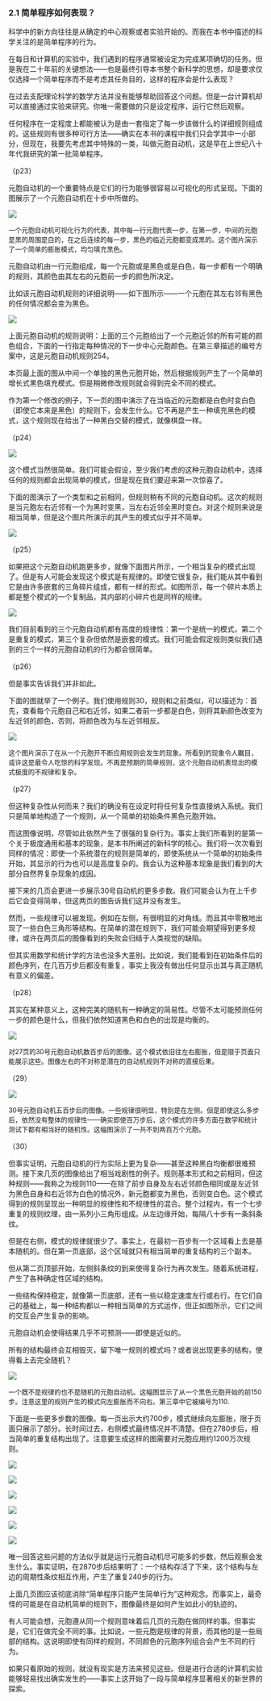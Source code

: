 ### 2.1  简单程序如何表现？

科学中的新方向往往是从确定的中心观察或者实验开始的。而我在本书中描述的科学关注的是简单程序的行为。

在每日和计算机的实验中，我们遇到的程序通常被设定为完成某项确切的任务。但是我在二十年前的关键想法——也是最终引导本书整个新科学的思想，却是要求仅仅选择一个简单程序而不是考虑其任务目的，这样的程序会是什么表现？

在过去支配理论科学的数学方法并没有能够帮助回答这个问题。但是一台计算机却可以直接通过实验来研究。你唯一需要做的只是设定程序，运行它然后观察。

任何程序在一定程度上都能被认为是由一套指定了每一步该做什么的详细规则组成的。这些规则有很多种可行方法——确实在本书的课程中我们只会学其中一小部分，但现在，我要先考虑其中特殊的一类，叫做元胞自动机，这是早在上世纪八十年代我研究的第一批简单程序。

（p23）

元胞自动机的一个重要特点是它们的行为能够很容易以可视化的形式呈现。下面的图展示了一个元胞自动机在十步中所做的。

![](assets/p24_1.png)

<font size = 2>一个元胞自动机可视化行为的代表，其中每一行元胞代表一步，在第一步，中间的元胞是黑的周围是白的，在之后连续的每一步，黑色的临近元胞都变成黑的。这个图片演示了一个简单的膨胀模式，均匀填充黑色。</font>

元胞自动机由一行元胞组成，每一个元胞或是黑色或是白色，每一步都有一个明确的规则，其颜色由其左右的元胞前一步的颜色所决定。

比如该元胞自动机规则的详细说明——如下图所示——一个元胞在其左右邻有黑色的任何情况都会变为黑色。

![](assets/p24_2.png)

上面元胞自动机的规则说明：上面的三个元胞给出了一个元胞近邻的所有可能的颜色组合，下面的一行指定每种情况的下一步中心元胞颜色。在第三章描述的编号方案中，这是元胞自动机规则254。

本页最上面的图从中间一个单独的黑色元胞开始，然后根据规则产生了一个简单的增长式黑色填充模式。但是稍微修改规则就会得到完全不同的模式。

作为第一个修改的例子，下一页的图中演示了在当临近的元胞都是白色时变白色（即使它本来是黑色）的规则下，会发生什么。它不再是产生一种填充黑色的模式，这个规则现在给出了一种黑白交替的模式，就像棋盘一样。

（p24）

![](assets/p25_1.png)

这个模式当然很简单。我们可能会假设，至少我们考虑的这种元胞自动机中，选择任何的规则都会出现简单的模式，但是现在我们要迎来第一次惊喜了。

下面的图演示了一个类型和之前相同，但规则稍有不同的元胞自动机。这次的规则是当元胞左右近邻有一个为黑时变黑，当左右近邻全黑时变白。对这个规则来说是相当简单，但是这个图片所演示的其产生的模式似乎并不简单。

![](assets/p25_2.png)



（p25）

如果把这个元胞自动机跑更多步，就像下面图片所示，一个相当复杂的模式出现了。但是有人可能会发现这个模式是有规律的。即使它很复杂，我们能从其中看到它是由许多嵌套的三角碎片组成，都有一样的形式。如图所示，每一个碎片本质上都是整个模式的一个复制品，其内部的小碎片也是同样的规律。

![](assets/p26_1.png)



我们目前看到的三个元胞自动机都有高度的规律性：第一个是统一的模式，第二个是重复的模式，第三个复杂但依然是嵌套的模式。我们可能会假定规则类似我们遇到的三个一样的元胞自动机的行为都会很简单。

（p26）

但是事实告诉我们并非如此。

下面的图就举了一个例子。我们使用规则30，规则和之前类似，可以描述为：首先，查看每个元胞自己和右近邻，如果二者前一步都是白色，则将其新颜色改变为左近邻的颜色，否则，将颜色改为与左近邻相反。

![](assets/p27_1.png)

<font size = 2>这个图片演示了在从一个元胞开不断应用规则会发生的现象。所看到的现象令人瞩目，或许这是最令人吃惊的科学发现。不再是预期的简单规则，这个元胞自动机表现出的模式极度的不规律和复杂。</font>

（p27）

但这种复杂性从何而来？我们的确没有在设定时将任何复杂性直接纳入系统。我们只是简单地构造了一个规则，从一个简单的初始条件黑色元胞开始。

而这图像说明，尽管如此依然产生了很强的复杂行为。事实上我们所看到的是第一个关于极度通用和基本的现象，是本书所阐述的新科学的核心。我们将一次次看到同样的情况：即使一个系统潜在的规则是简单的，即使系统从一个简单的初始条件开始，其显示的行为也可以是高度复杂的。我会认为这种基本现象是我们看到的大部分自然界复杂现象的成因。

接下来的几页会更进一步展示30号自动机的更多步数。我们可能会认为在上千步后它会变得简单，但这两页的图告诉我们这并没有发生。

然而，一些规律可以被发现。例如在左侧，有很明显的对角线。而且其中零散地出现了一些白色三角形等结构。在简单的潜在规则下，我们可能会期望得到更多规律，或许在两页后的图像看到的失败会归结于人类视觉的缺陷。

但其实用数学和统计学的方法也没多大差别。比如说，我们能看到在初始条件后的颜色序列，在几百万步后都没有重复，事实上我没有做出任何显示出其与真正随机有意义的偏差。

（p28）

其实在某种意义上，这种完美的随机有一种确定的简易性。尽管不太可能预测任何一步的颜色是什么，但我们依然知道黑色和白色的出现是均衡的。

![](assets/p29.png)

<font size = 2>对27页的30号元胞自动机数百步后的图像。这个模式依旧往左右膨胀，但是限于页面只能展示这些。图像左右的不对称是潜在的自动机规则不对称的直接后果。</font>

（29）

![](assets/p30.png)

<font size = 2>30号元胞自动机五百步后的图像。一些规律很明显，特别是在左侧。但是即使这么多步后，依然没有整体的规律性——确实即使百万步后，这个模式的许多方面在数学和统计测试下都有相当好的随机性。这幅图演示了一共不到两百万个元胞。</font>

（30）

但事实证明，元胞自动机的行为实际上更为复杂——甚至这种黑白均衡都很难预测。接下来几页的图像给出了相当戏剧性的例子。规则基本形式和之前相同，但这种规则——我称之为规则110——在除了前步自身及左右近邻颜色相同或是左近邻为黑色自身和右近邻为白色的情况外，新元胞都变为黑色，否则变白色。这个模式得到的规则呈现出一种明显的规律性和不规律性的混合。整个过程内，有一个七步重复的规则纹理，由一系列小三角形组成。从左边缘开始，每隔八十步有一条斜条纹。

但是在右侧，模式的规律就很少了。事实上，在最初一百步有一个区域看上去是基本随机的。但在第一页底部，这个区域就只有相当简单的重复结构的三个副本。

但从第二页顶部开始，左侧斜条纹的到来使得复杂行为再次发生。随着系统进程，产生了各种确定性区域的结构。

一些结构保持稳定，就像第一页底部，还有一些以稳定速度左行或右行。在它们自己的基础上，每一种结构都以一种相当简单的方式运作，但正如图所示，它们之间的交互会产生复杂的影响。

元胞自动机会使得结果几乎不可预测——即使是近似的。

所有的结构最终会互相毁灭，留下唯一规则的模式吗？或者说出现更多的结构，使得看上去完全随机？

![](assets/p32.png)

<font size = 2>一个既不是规律的也不是随机的元胞自动机。这幅图显示了从一个黑色元胞开始的前150步。注意这里的规则产生的模式向左膨胀而不向右。第三章中它被编号为110.</font>

下面是一些更多步数的图像。每一页出示大约700步，模式继续向左膨胀，限于页面只展示了部分。长时间过去，右侧模式最终情况并不清楚。但在2780步后，相当简单的重复结构出现了。注意要生成这样的图需要对元胞应用约1200万次规则。

![](assets/p33.png)

![](assets/p34.png)

![](assets/p35.png)

![](assets/p36.png)

![](assets/p37.png)

![](assets/p38.png)

唯一回答这些问题的方法似乎就是运行元胞自动机尽可能多的步数，然后观察会发生什么。事实证明，在2870步后结果明了：一个结构存活了下来，这个结构与左边的周期性条纹相互作用，产生了重复240步的行为。

上面几页图应该彻底消除“简单程序只能产生简单行为”这种观念。而事实上，最奇怪的可能是在自动机简单的规则下，图像最终是如何产生如此小的轨迹的。

有人可能会想，元胞遵从同一个规则意味着后几页的元胞在做同样的事。但事实是，它们在做完全不同的事。比如说，一些元胞是规律的背景，而其他的是一些局部的结构。这说明即使有同样的规则，不同颜色的元胞序列组合会产生不同的行为。

如果只看原始的规则，就没有现实是方法来预见这些。但是进行合适的计算机实验能够轻易找出确实发生的——事实上这开始了一段与简单程序显著相关的新世界的探索。
